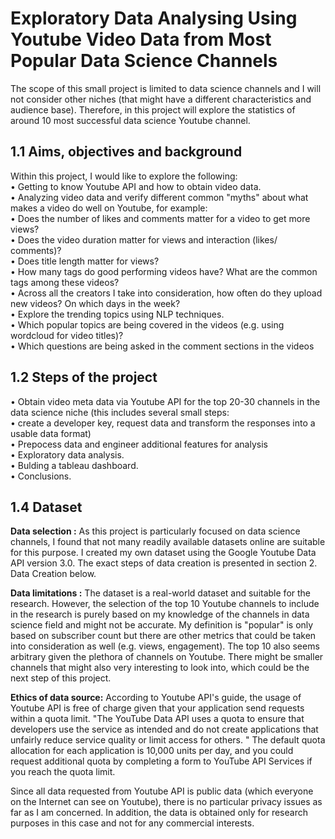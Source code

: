 # Exploratory Data Analysing Using Youtube Video Data from Most Popular Data Science Channels

The scope of this small project is limited to data science channels and I will not consider other niches (that might have a different characteristics and audience base). Therefore, in this project will explore the statistics of around 10 most successful data science Youtube channel.

## 1.1 Aims, objectives and background

Within this project, I would like to explore the following: <br>
• Getting to know Youtube API and how to obtain video data. <br>
• Analyzing video data and verify different common "myths" about what makes a video do well on Youtube, for example:<br>
  • Does the number of likes and comments matter for a video to get more views?<br>
  • Does the video duration matter for views and interaction (likes/ comments)?<br>
  • Does title length matter for views?<br>
  • How many tags do good performing videos have? What are the common tags among these videos?<br>
  • Across all the creators I take into consideration, how often do they upload new videos? On which days in the week?<br>
  • Explore the trending topics using NLP techniques.<br>
  • Which popular topics are being covered in the videos (e.g. using wordcloud for video titles)?<br>
  • Which questions are being asked in the comment sections in the videos<br>


  ## 1.2 Steps of the project
  
  • Obtain video meta data via Youtube API for the top 20-30 channels in the data science niche (this includes several small steps: <br>
    • create a developer key, request data and transform the responses into a usable data format)<br>
    • Prepocess data and engineer additional features for analysis<br>
  • Exploratory data analysis.<br>
  • Bulding a tableau dashboard.<br>
  • Conclusions.<br>

  ## 1.4 Dataset
  
  **Data selection :** As this project is particularly focused on data science channels, I found that not many readily available datasets 
  online are suitable for this purpose. I created my own dataset using the Google Youtube Data API version 3.0. The exact steps of data 
  creation is presented in section 2. Data Creation below.

  **Data limitations :** The dataset is a real-world dataset and suitable for the research. However, the selection of the top 10 Youtube 
  channels to include in the research is purely based on my knowledge of the channels in data science field and might not be accurate. My 
  definition is "popular" is only based on subscriber count but there are other metrics that could be taken into consideration as well 
  (e.g. views, engagement). The top 10 also seems arbitrary given the plethora of channels on Youtube. There might be smaller channels that 
  might also very interesting to look into, which could be the next step of this project.

  **Ethics of data source:** According to Youtube API's guide, the usage of Youtube API is free of charge given that your application send 
   requests within a quota limit. "The YouTube Data API uses a quota to ensure that developers use the service as intended and do not 
   create applications that unfairly reduce service quality or limit access for others. " The default quota allocation for each application 
   is 10,000 units per day, and you could request additional quota by completing a form to YouTube API Services if you reach the quota 
   limit.

  Since all data requested from Youtube API is public data (which everyone on the Internet can see on Youtube), there is no particular 
  privacy issues as far as I am concerned. In addition, the data is obtained only for research purposes in this case and not for any 
  commercial interests.
